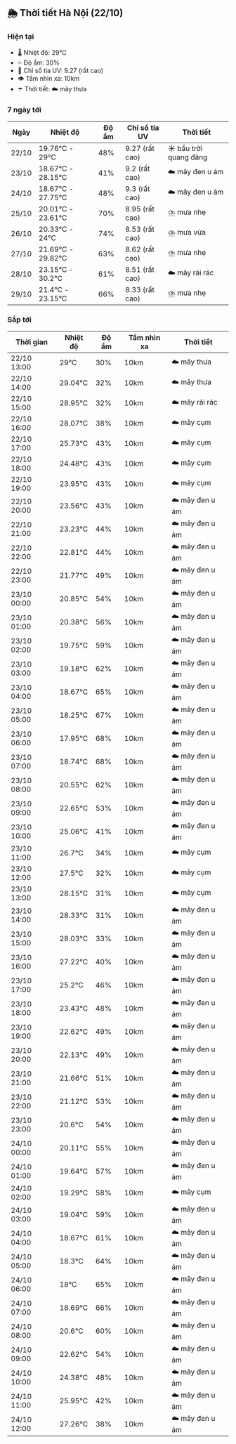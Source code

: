 ## 🌦️ Thời tiết Hà Nội (22/10)

### Hiện tại

- 🌡️ Nhiệt độ: 29℃
- 💦 Độ ẩm: 30%
- 🌟 Chỉ số tia UV: 9.27 (rất cao)
- 👁️ Tầm nhìn xa: 10km
- ☂️ Thời tiết: ☁️ mây thưa

### 7 ngày tới

| Ngày | Nhiệt độ | Độ ẩm | Chỉ số tia UV | Thời tiết |
| --- | --- | --- | --- | --- |
| 22/10 | 19.76℃ - 29℃ | 48% | 9.27 (rất cao) | ☀️ bầu trời quang đãng |
| 23/10 | 18.67℃ - 28.15℃ | 41% | 9.2 (rất cao) | ☁️ mây đen u ám |
| 24/10 | 18.67℃ - 27.75℃ | 48% | 9.3 (rất cao) | ☁️ mây đen u ám |
| 25/10 | 20.01℃ - 23.61℃ | 70% | 8.95 (rất cao) | ⛈️ mưa nhẹ |
| 26/10 | 20.33℃ - 24℃ | 74% | 8.53 (rất cao) | ⛈️ mưa vừa |
| 27/10 | 21.69℃ - 29.82℃ | 63% | 8.62 (rất cao) | ⛈️ mưa nhẹ |
| 28/10 | 23.15℃ - 30.2℃ | 61% | 8.51 (rất cao) | ☁️ mây rải rác |
| 29/10 | 21.4℃ - 23.15℃ | 66% | 8.33 (rất cao) | ⛈️ mưa nhẹ |

### Sắp tới

| Thời gian | Nhiệt độ | Độ ẩm | Tầm nhìn xa | Thời tiết |
| --- | --- | --- | --- | --- |
| 22/10 13:00 | 29℃ | 30% | 10km | ☁️ mây thưa |
| 22/10 14:00 | 29.04℃ | 32% | 10km | ☁️ mây thưa |
| 22/10 15:00 | 28.95℃ | 32% | 10km | ☁️ mây rải rác |
| 22/10 16:00 | 28.07℃ | 38% | 10km | ☁️ mây cụm |
| 22/10 17:00 | 25.73℃ | 43% | 10km | ☁️ mây cụm |
| 22/10 18:00 | 24.48℃ | 43% | 10km | ☁️ mây cụm |
| 22/10 19:00 | 23.95℃ | 43% | 10km | ☁️ mây cụm |
| 22/10 20:00 | 23.56℃ | 43% | 10km | ☁️ mây đen u ám |
| 22/10 21:00 | 23.23℃ | 44% | 10km | ☁️ mây đen u ám |
| 22/10 22:00 | 22.81℃ | 44% | 10km | ☁️ mây đen u ám |
| 22/10 23:00 | 21.77℃ | 49% | 10km | ☁️ mây đen u ám |
| 23/10 00:00 | 20.85℃ | 54% | 10km | ☁️ mây đen u ám |
| 23/10 01:00 | 20.38℃ | 56% | 10km | ☁️ mây đen u ám |
| 23/10 02:00 | 19.75℃ | 59% | 10km | ☁️ mây đen u ám |
| 23/10 03:00 | 19.18℃ | 62% | 10km | ☁️ mây đen u ám |
| 23/10 04:00 | 18.67℃ | 65% | 10km | ☁️ mây đen u ám |
| 23/10 05:00 | 18.25℃ | 67% | 10km | ☁️ mây đen u ám |
| 23/10 06:00 | 17.95℃ | 68% | 10km | ☁️ mây đen u ám |
| 23/10 07:00 | 18.74℃ | 68% | 10km | ☁️ mây đen u ám |
| 23/10 08:00 | 20.55℃ | 62% | 10km | ☁️ mây đen u ám |
| 23/10 09:00 | 22.65℃ | 53% | 10km | ☁️ mây đen u ám |
| 23/10 10:00 | 25.06℃ | 41% | 10km | ☁️ mây đen u ám |
| 23/10 11:00 | 26.7℃ | 34% | 10km | ☁️ mây cụm |
| 23/10 12:00 | 27.5℃ | 32% | 10km | ☁️ mây cụm |
| 23/10 13:00 | 28.15℃ | 31% | 10km | ☁️ mây cụm |
| 23/10 14:00 | 28.33℃ | 31% | 10km | ☁️ mây đen u ám |
| 23/10 15:00 | 28.03℃ | 33% | 10km | ☁️ mây đen u ám |
| 23/10 16:00 | 27.22℃ | 40% | 10km | ☁️ mây đen u ám |
| 23/10 17:00 | 25.2℃ | 46% | 10km | ☁️ mây đen u ám |
| 23/10 18:00 | 23.43℃ | 48% | 10km | ☁️ mây đen u ám |
| 23/10 19:00 | 22.62℃ | 49% | 10km | ☁️ mây đen u ám |
| 23/10 20:00 | 22.13℃ | 49% | 10km | ☁️ mây đen u ám |
| 23/10 21:00 | 21.66℃ | 51% | 10km | ☁️ mây đen u ám |
| 23/10 22:00 | 21.12℃ | 53% | 10km | ☁️ mây đen u ám |
| 23/10 23:00 | 20.6℃ | 54% | 10km | ☁️ mây đen u ám |
| 24/10 00:00 | 20.11℃ | 55% | 10km | ☁️ mây đen u ám |
| 24/10 01:00 | 19.64℃ | 57% | 10km | ☁️ mây đen u ám |
| 24/10 02:00 | 19.29℃ | 58% | 10km | ☁️ mây cụm |
| 24/10 03:00 | 19.04℃ | 59% | 10km | ☁️ mây đen u ám |
| 24/10 04:00 | 18.67℃ | 61% | 10km | ☁️ mây đen u ám |
| 24/10 05:00 | 18.3℃ | 64% | 10km | ☁️ mây đen u ám |
| 24/10 06:00 | 18℃ | 65% | 10km | ☁️ mây đen u ám |
| 24/10 07:00 | 18.69℃ | 66% | 10km | ☁️ mây đen u ám |
| 24/10 08:00 | 20.6℃ | 60% | 10km | ☁️ mây đen u ám |
| 24/10 09:00 | 22.62℃ | 54% | 10km | ☁️ mây đen u ám |
| 24/10 10:00 | 24.38℃ | 48% | 10km | ☁️ mây đen u ám |
| 24/10 11:00 | 25.95℃ | 42% | 10km | ☁️ mây đen u ám |
| 24/10 12:00 | 27.26℃ | 38% | 10km | ☁️ mây đen u ám |
